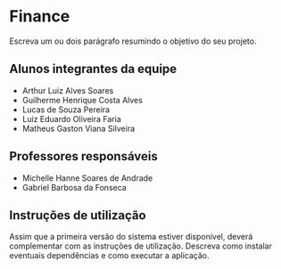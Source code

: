# Finance

Escreva um ou dois parágrafo resumindo o objetivo do seu projeto.

## Alunos integrantes da equipe

* Arthur Luiz Alves Soares
* Guilherme Henrique Costa Alves
* Lucas de Souza Pereira
* Luiz Eduardo Oliveira Faria
* Matheus Gaston Viana Silveira

## Professores responsáveis

* Michelle Hanne Soares de Andrade
* Gabriel Barbosa da Fonseca

## Instruções de utilização

Assim que a primeira versão do sistema estiver disponível, deverá complementar com as instruções de utilização. Descreva como instalar eventuais dependências e como executar a aplicação.
